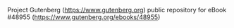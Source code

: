 Project Gutenberg (https://www.gutenberg.org) public repository for eBook #48955 (https://www.gutenberg.org/ebooks/48955)

